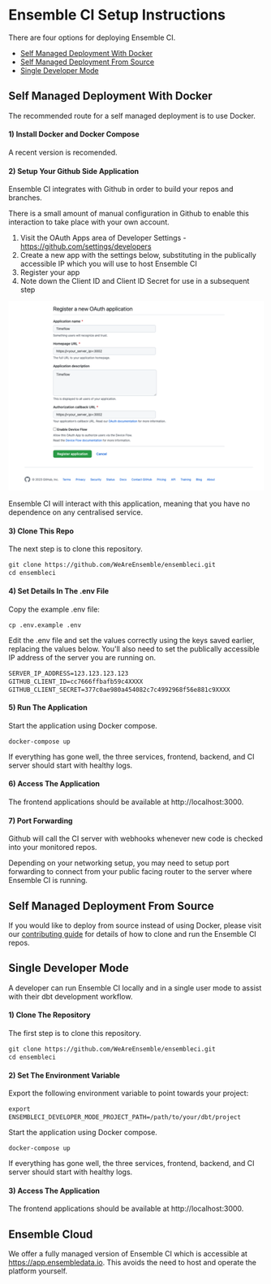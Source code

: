 # Ensemble CI Setup Instructions 

There are four options for deploying Ensemble CI.

- [Self Managed Deployment With Docker](https://github.com/WeAreEnsemble/ensembleci/blob/main/SETUP.md#self-managed-deployment-with-docker)
- [Self Managed Deployment From Source](https://github.com/WeAreEnsemble/ensembleci/blob/main/SETUP.md#self-managed-deployment-from-source)
- [Single Developer Mode](https://github.com/WeAreEnsemble/ensembleci/blob/main/SETUP.md#single-developer-mode)

## Self Managed Deployment With Docker

The recommended route for a self managed deployment is to use Docker. 

#### 1) Install Docker and Docker Compose

A recent version is recomended.   

#### 2) Setup Your Github Side Application

Ensemble CI integrates with Github in order to build your repos and branches.  

There is a small amount of manual configuration in Github to enable this interaction to take place with your own account.  

1. Visit the OAuth Apps area of Developer Settings - https://github.com/settings/developers
2. Create a new app with the settings below, substituting in the publically accessible IP which you will use to host Ensemble CI
3. Register your app
4. Note down the Client ID and Client ID Secret for use in a subsequent step

<center><img src="/screenshots/oauthapp.png" width="900"/></center>

Ensemble CI will interact with this application, meaning that you have no dependence on any centralised service. 

#### 3) Clone This Repo

The next step is to clone this repository.

```
git clone https://github.com/WeAreEnsemble/ensembleci.git
cd ensembleci
```

#### 4) Set Details In The .env File

Copy the example .env file:

```
cp .env.example .env
```

Edit the .env file and set the values correctly using the keys saved earlier, replacing the values below.  You'll also need to set the publically accessible IP address of the server you are running on.  

```
SERVER_IP_ADDRESS=123.123.123.123
GITHUB_CLIENT_ID=cc7666ffbafb59c4XXXX
GITHUB_CLIENT_SECRET=377c0ae980a454082c7c4992968f56e881c9XXXX
```

#### 5) Run The Application 

Start the application using Docker compose.  

```
docker-compose up 
```

If everything has gone well, the three services, frontend, backend, and CI server should start with healthy logs.  

#### 6) Access The Application

The frontend applications should be available at http://localhost:3000.

#### 7) Port Forwarding

Github will call the CI server with webhooks whenever new code is checked into your monitored repos.  

Depending on your networking setup, you may need to setup port forwarding to connect from your public facing router to the server where Ensemble CI is running.  

## Self Managed Deployment From Source

If you would like to deploy from source instead of using Docker, please visit our [contributing guide](CONTRIBUTING.md) for details of how to clone and run the Ensemble CI repos.  

## Single Developer Mode

A developer can run Ensemble CI locally and in a single user mode to assist with their dbt development workflow.  

#### 1) Clone The Repository

The first step is to clone this repository.

```
git clone https://github.com/WeAreEnsemble/ensembleci.git
cd ensembleci
```

#### 2) Set The Environment Variable

Export the following environment variable to point towards your project:

```
export ENSEMBLECI_DEVELOPER_MODE_PROJECT_PATH=/path/to/your/dbt/project
```

Start the application using Docker compose.  

```
docker-compose up 
```

If everything has gone well, the three services, frontend, backend, and CI server should start with healthy logs.  

#### 3) Access The Application

The frontend applications should be available at http://localhost:3000.
  
## Ensemble Cloud
  
We offer a fully managed version of Ensemble CI which is accessible at https://app.ensembledata.io.  This avoids the need to host and operate the platform yourself.  
